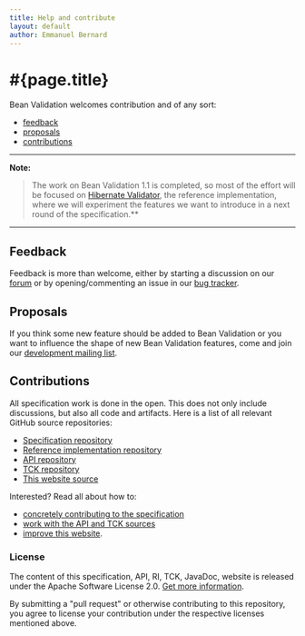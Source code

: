 ```yaml
---
title: Help and contribute
layout: default
author: Emmanuel Bernard
---
```


# #{page.title}

Bean Validation welcomes contribution and of any sort:

* [feedback](#feedback)
* [proposals](#proposals)
* [contributions](#contributions)

----

**Note:**

> The work on Bean Validation 1.1 is completed, so most of the effort will be
> focused on [Hibernate Validator](http://hibernate.org/validator), the reference implementation, where we will
> experiment the features we want to introduce in a next round of the
> specification.**

----


## <a name="feedback"></a>Feedback

Feedback is more than welcome, either by starting a discussion on our
[forum](https://forum.hibernate.org/viewforum.php?f=26) or by opening/commenting an issue in
our [bug tracker](https://hibernate.onjira.com/browse/BVAL).

## <a name="proposals"></a>Proposals

If you think some new feature should be added to Bean Validation or you want to influence the shape
of new Bean Validation features, come and join our
[development mailing list](https://lists.jboss.org/mailman/listinfo/beanvalidation-dev).

## <a name="contributions"></a>Contributions

All specification work is done in the open. This does not only include discussions, but also all code
and artifacts. Here is a list of all relevant GitHub source repositories:

* [Specification repository](https://github.com/beanvalidation/beanvalidation-spec)
* [Reference implementation repository](https://github.com/hibernate/hibernate-validator)
* [API repository](https://github.com/beanvalidation/beanvalidation-api)
* [TCK repository](https://github.com/beanvalidation/beanvalidation-tck)
* [This website source](https://github.com/beanvalidation/beanvalidation.org)

Interested? Read all about how to:

* [concretely contributing to the specification](specification)
* [work with the API and TCK sources](coding)
* [improve this website](site).

### License

The content of this specification, API, RI, TCK, JavaDoc, website is released under the
Apache Software License 2.0. [Get more information](/licensing/).

By submitting a "pull request" or otherwise contributing to this repository, you agree to license
your contribution under the respective licenses mentioned above.


